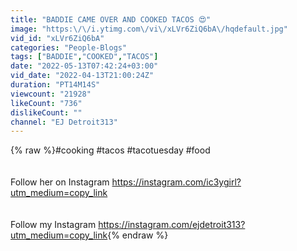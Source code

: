 ```yaml
---
title: "BADDIE CAME OVER AND COOKED TACOS 😍"
image: "https:\/\/i.ytimg.com\/vi\/xLVr6ZiQ6bA\/hqdefault.jpg"
vid_id: "xLVr6ZiQ6bA"
categories: "People-Blogs"
tags: ["BADDIE","COOKED","TACOS"]
date: "2022-05-13T07:42:24+03:00"
vid_date: "2022-04-13T21:00:24Z"
duration: "PT14M14S"
viewcount: "21928"
likeCount: "736"
dislikeCount: ""
channel: "EJ Detroit313"
---
```

{% raw %}#cooking #tacos #tacotuesday #food <br /><br /><br />Follow her on Instagram <a rel="nofollow" target="blank" href="https://instagram.com/ic3ygirl?utm_medium=copy_link">https://instagram.com/ic3ygirl?utm_medium=copy_link</a><br /><br /><br />Follow my Instagram <a rel="nofollow" target="blank" href="https://instagram.com/ejdetroit313?utm_medium=copy_link">https://instagram.com/ejdetroit313?utm_medium=copy_link</a>{% endraw %}
